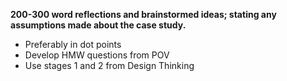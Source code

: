 **200-300 word reflections and brainstormed ideas; stating any assumptions made about the case study.**
- Preferably in dot points
- Develop HMW questions from POV
- Use stages 1 and 2 from Design Thinking
